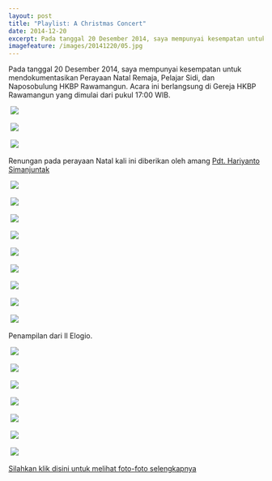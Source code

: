 ```yaml
---
layout: post
title: "Playlist: A Christmas Concert"
date: 2014-12-20
excerpt: Pada tanggal 20 Desember 2014, saya mempunyai kesempatan untuk mendokumentasikan Perayaan Natal Remaja, Pelajar Sidi, dan Naposobulung HKBP Rawamangun.
imagefeature: /images/20141220/05.jpg
---
```



Pada tanggal 20 Desember 2014, saya mempunyai kesempatan untuk mendokumentasikan Perayaan Natal Remaja, Pelajar Sidi, dan Naposobulung HKBP Rawamangun. Acara ini berlangsung di Gereja HKBP Rawamangun yang dimulai dari pukul 17:00 WIB.

<a href="{{site.bigimageurl}}/images/20141220/01.jpg" class="swipebox" title=""><img src="{{site.staticurl}}/static/wait.gif" class="resize js_show loading_image" data-href="/images/20141220/01.jpg" alt="" /></a>
<noscript><img src="{{site.staticurl}}/s720/images/20141220/01.jpg" /></noscript>

<a href="{{site.bigimageurl}}/images/20141220/02.jpg" class="swipebox" title=""><img src="{{site.staticurl}}/static/wait.gif" class="resize js_show loading_image" data-href="/images/20141220/02.jpg" alt="" /></a>
<noscript><img src="{{site.staticurl}}/s720/images/20141220/02.jpg" /></noscript>

<a href="{{site.bigimageurl}}/images/20141220/03.jpg" class="swipebox" title=""><img src="{{site.staticurl}}/static/wait.gif" class="resize js_show loading_image" data-href="/images/20141220/03.jpg" alt="" /></a>
<noscript><img src="{{site.staticurl}}/s720/images/20141220/03.jpg" /></noscript>

Renungan pada perayaan Natal kali ini diberikan oleh amang <a href="https://www.facebook.com/hariyanto.simanjuntak?fref=ts">Pdt. Hariyanto Simanjuntak</a>

<a href="{{site.bigimageurl}}/images/20141220/04.jpg" class="swipebox" title=""><img src="{{site.staticurl}}/static/wait.gif" class="resize js_show loading_image" data-href="/images/20141220/04.jpg" alt="" /></a>
<noscript><img src="{{site.staticurl}}/s720/images/20141220/04.jpg" /></noscript>

<a href="{{site.bigimageurl}}/images/20141220/05.jpg" class="swipebox" title=""><img src="{{site.staticurl}}/static/wait.gif" class="resize js_show loading_image" data-href="/images/20141220/05.jpg" alt="" /></a>
<noscript><img src="{{site.staticurl}}/s720/images/20141220/05.jpg" /></noscript>

<a href="{{site.bigimageurl}}/images/20141220/06.jpg" class="swipebox" title=""><img src="{{site.staticurl}}/static/wait.gif" class="resize js_show loading_image" data-href="/images/20141220/06.jpg" alt="" /></a>
<noscript><img src="{{site.staticurl}}/s720/images/20141220/06.jpg" /></noscript>

<a href="{{site.bigimageurl}}/images/20141220/07.jpg" class="swipebox" title=""><img src="{{site.staticurl}}/static/wait.gif" class="resize js_show loading_image" data-href="/images/20141220/07.jpg" alt="" /></a>
<noscript><img src="{{site.staticurl}}/s720/images/20141220/07.jpg" /></noscript>

<a href="{{site.bigimageurl}}/images/20141220/08.jpg" class="swipebox" title=""><img src="{{site.staticurl}}/static/wait.gif" class="resize js_show loading_image" data-href="/images/20141220/08.jpg" alt="" /></a>
<noscript><img src="{{site.staticurl}}/s720/images/20141220/08.jpg" /></noscript>

<a href="{{site.bigimageurl}}/images/20141220/09.jpg" class="swipebox" title=""><img src="{{site.staticurl}}/static/wait.gif" class="resize js_show loading_image" data-href="/images/20141220/09.jpg" alt="" /></a>
<noscript><img src="{{site.staticurl}}/s720/images/20141220/09.jpg" /></noscript>

<a href="{{site.bigimageurl}}/images/20141220/10.jpg" class="swipebox" title=""><img src="{{site.staticurl}}/static/wait.gif" class="resize js_show loading_image" data-href="/images/20141220/10.jpg" alt="" /></a>
<noscript><img src="{{site.staticurl}}/s720/images/20141220/10.jpg" /></noscript>

<a href="{{site.bigimageurl}}/images/20141220/11.jpg" class="swipebox" title=""><img src="{{site.staticurl}}/static/wait.gif" class="resize js_show loading_image" data-href="/images/20141220/11.jpg" alt="" /></a>
<noscript><img src="{{site.staticurl}}/s720/images/20141220/11.jpg" /></noscript>

<a href="{{site.bigimageurl}}/images/20141220/12.jpg" class="swipebox" title=""><img src="{{site.staticurl}}/static/wait.gif" class="resize js_show loading_image" data-href="/images/20141220/12.jpg" alt="" /></a>
<noscript><img src="{{site.staticurl}}/s720/images/20141220/12.jpg" /></noscript>

Penampilan dari Il Elogio.

<a href="{{site.bigimageurl}}/images/20141220/13.jpg" class="swipebox" title=""><img src="{{site.staticurl}}/static/wait.gif" class="resize js_show loading_image" data-href="/images/20141220/13.jpg" alt="" /></a>
<noscript><img src="{{site.staticurl}}/s720/images/20141220/13.jpg" /></noscript>

<a href="{{site.bigimageurl}}/images/20141220/14.jpg" class="swipebox" title=""><img src="{{site.staticurl}}/static/wait.gif" class="resize js_show loading_image" data-href="/images/20141220/14.jpg" alt="" /></a>
<noscript><img src="{{site.staticurl}}/s720/images/20141220/14.jpg" /></noscript>

<a href="{{site.bigimageurl}}/images/20141220/15.jpg" class="swipebox" title=""><img src="{{site.staticurl}}/static/wait.gif" class="resize js_show loading_image" data-href="/images/20141220/15.jpg" alt="" /></a>
<noscript><img src="{{site.staticurl}}/s720/images/20141220/15.jpg" /></noscript>

<a href="{{site.bigimageurl}}/images/20141220/16.jpg" class="swipebox" title=""><img src="{{site.staticurl}}/static/wait.gif" class="resize js_show loading_image" data-href="/images/20141220/16.jpg" alt="" /></a>
<noscript><img src="{{site.staticurl}}/s720/images/20141220/16.jpg" /></noscript>

<a href="{{site.bigimageurl}}/images/20141220/17.jpg" class="swipebox" title=""><img src="{{site.staticurl}}/static/wait.gif" class="resize js_show loading_image" data-href="/images/20141220/17.jpg" alt="" /></a>
<noscript><img src="{{site.staticurl}}/s720/images/20141220/17.jpg" /></noscript>

<a href="{{site.bigimageurl}}/images/20141220/18.jpg" class="swipebox" title=""><img src="{{site.staticurl}}/static/wait.gif" class="resize js_show loading_image" data-href="/images/20141220/18.jpg" alt="" /></a>
<noscript><img src="{{site.staticurl}}/s720/images/20141220/18.jpg" /></noscript>

<a href="{{site.bigimageurl}}/images/20141220/19.jpg" class="swipebox" title=""><img src="{{site.staticurl}}/static/wait.gif" class="resize js_show loading_image" data-href="/images/20141220/19.jpg" alt="" /></a>
<noscript><img src="{{site.staticurl}}/s720/images/20141220/19.jpg" /></noscript>

<a href="https://www.facebook.com/media/set/?set=a.10204442705321887.1073741854.1059136786&type=1&l=28d3994692">Silahkan klik disini untuk melihat foto-foto selengkapnya</a>